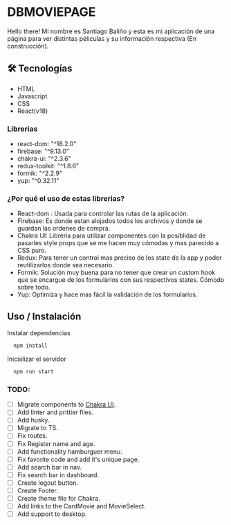 # DBMOVIEPAGE

Hello there! Mi nombre es Santiago Baliño y esta es mi aplicación de una página para ver distintas péliculas y su información respectiva (En construcción).


## 🛠 Tecnologías

- HTML
- Javascript
- CSS
- React(v18)

### Librerias

- react-dom: "^18.2.0"
- firebase: "^9.13.0"
- chakra-ui: "^2.3.6"
- redux-toolkit: "^1.8.6"
- formik: "^2.2.9"
- yup: "^0.32.11"

### ¿Por qué el uso de estas librerias?

- React-dom : Usada para controlar las rutas de la aplicación.
- Firebase: Es donde estan alojados todos los archivos y donde se guardan las ordenes de compra.
- Chakra UI: Libreria para utilizar componentes con la posiblidad de pasarles style props que se me hacen muy cómodas y mas parecido a CSS puro.
- Redux: Para tener un control mas preciso de los state de la app y poder reutilizarlos donde sea necesario. 
- Formik: Solución muy buena para no tener que crear un custom hook que se encargue de los formularios con sus respectivos states. Cómodo sobre todo.
- Yup: Optimiza y hace mas fácil la validación de los formularios.

## Uso / Instalación

Instalar dependencias

```bash
  npm install
```

Inicializar el servidor

```bash
  npm run start
```
### **TODO:**
- [ ] Migrate components to [Chakra UI](https://chakra-ui.com/).
- [ ] Add linter and prittier files.
- [ ] Add husky.
- [ ] Migrate to TS.
- [ ] Fix routes.
- [ ] Fix Register name and age.
- [ ] Add functionality hamburguer menu.
- [ ] Fix favorite code and add it's unique page.
- [ ] Add search bar in nav.
- [ ] Fix search bar in dashboard.
- [ ] Create logout button.
- [ ] Create Footer.
- [ ] Create theme file for Chakra.
- [ ] Add links to the CardMovie and MovieSelect.
- [ ] Add support to desktop.